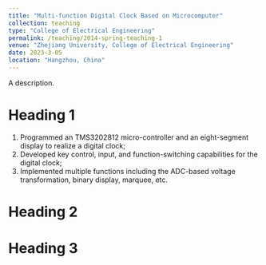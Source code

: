 ```yaml
---
title: "Multi-function Digital Clock Based on Microcomputer"
collection: teaching
type: "College of Electrical Engineering"
permalink: /teaching/2014-spring-teaching-1
venue: "Zhejiang University, College of Electrical Engineering"
date: 2023-3-05
location: "Hangzhou, China"
---
```


A description.




Heading 1
======
1. Programmed an TMS3202812 micro-controller and an eight-segment display to realize a digital clock;
1. Developed key control, input, and function-switching capabilities for the digital clock;
1. Implemented multiple functions including the ADC-based voltage transformation, binary display, marquee, etc.
 
Heading 2
======

Heading 3
======
